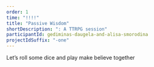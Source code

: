 ```yaml
---
order: 1
time: "!!!!"
title: "Passive Wisdom"
shortDescription: ": A TTRPG session"
participantId: gediminas-daugela-and-alisa-smorodina
projectIdSuffix: "-one"
---
```


Let’s roll some dice and play make believe together
